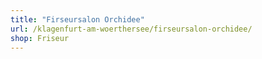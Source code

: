 ```yaml
---
title: "Firseursalon Orchidee"
url: /klagenfurt-am-woerthersee/firseursalon-orchidee/
shop: Friseur
---
```

